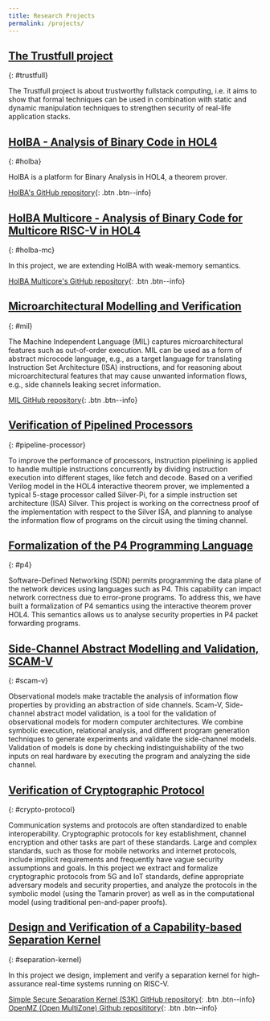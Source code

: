```yaml
---
title: Research Projects
permalink: /projects/
---
```


## [The Trustfull project](https://www.trustfull.proj.kth.se/)
{: #trustfull}

The Trustfull project is about trustworthy fullstack computing, i.e. it aims to show that formal techniques can be used in combination with static and dynamic manipulation techniques to strengthen security of real-life application stacks.

## [HolBA - Analysis of Binary Code in HOL4](holba)
{: #holba}

HolBA is a platform for Binary Analysis in HOL4, a theorem prover.

[HolBA's GitHub repository](https://github.com/kth-step/holba){: .btn .btn--info}

## [HolBA Multicore - Analysis of Binary Code for Multicore RISC-V in HOL4](holba-mc)
{: #holba-mc}

In this project, we are extending HolBA with weak-memory semantics.

[HolBA Multicore's GitHub repository](https://github.com/kth-step/holba-multicore){: .btn .btn--info}

## [Microarchitectural Modelling and Verification](mil)
{: #mil}

The Machine Independent Language (MIL) captures microarchitectural features such as out-of-order execution. MIL can be used as a form of abstract microcode language, e.g., as a target language for translating Instruction Set Architecture (ISA) instructions, and for reasoning about microarchitectural features that may cause unwanted information flows, e.g., side channels leaking secret information.

[MIL GitHub repository](https://github.com/kth-step/mil){: .btn .btn--info}

## [Verification of Pipelined Processors](pipeline-processor)
{: #pipeline-processor}

To improve the performance of processors, instruction pipelining is applied to handle multiple instructions concurrently by dividing instruction execution into different stages, like fetch and decode. Based on a verified Verilog model in the HOL4 interactive theorem prover, we implemented a typical 5-stage processor called Silver-Pi, for a simple instruction set architecture (ISA) Silver. This project is working on the correctness proof of the implementation with respect to the Silver ISA, and planning to analyse the information flow of programs on the circuit using the timing channel.

## [Formalization of the P4 Programming Language](p4)
{: #p4}

Software-Defined Networking (SDN) permits programming the data plane of the network devices using languages such as P4. This capability can impact network correctness due to error-prone programs. To address this, we have built a formalization of P4 semantics using the interactive theorem prover HOL4. This semantics allows us to analyse security properties in P4 packet forwarding programs.

## [Side-Channel Abstract Modelling and Validation, SCAM-V](scam-v)
{: #scam-v}

Observational models make tractable the analysis of information flow properties by providing an abstraction of side channels. Scam-V, Side-channel abstract model validation, is a tool for the validation of observational models for modern computer architectures. We combine symbolic execution, relational analysis, and different program generation techniques to generate experiments and validate the side-channel models. Validation of models is done by checking indistinguishability of the two inputs on real hardware by executing the program and analyzing the side channel. 

## [Verification of Cryptographic Protocol](crypto-protocol)
{: #crypto-protocol}

Communication systems and protocols are often standardized to enable interoperability. Cryptographic protocols for key establishment, channel encryption and other tasks are part of these standards. Large and complex standards, such as those for mobile networks and internet protocols, include implicit requirements and frequently have vague security assumptions and goals. In this project we extract and formalize cryptographic protocols from 5G and IoT standards, define appropriate adversary models and security properties, and analyze the protocols in the symbolic model (using the Tamarin prover) as well as in the computational model (using traditional pen-and-paper proofs).

## [Design and Verification of a Capability-based Separation Kernel](separation-kernel)
{: #separation-kernel}

In this project we design, implement and verify a separation kernel for high-assurance real-time systems running on RISC-V.

[Simple Secure Separation Kernel (S3K) GitHub repository](https://github.com/kth-step/s3k){: .btn .btn--info}
[OpenMZ (Open MultiZone) Github reposititory](https://github.com/castor-software/openmz){: .btn .btn--info}

